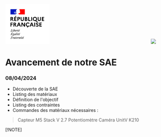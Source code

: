 <img src="Images/Republique_Francaise.jpg" width="140">&nbsp;&nbsp;&nbsp;&nbsp;&nbsp;&nbsp;&nbsp;&nbsp;&nbsp;&nbsp;&nbsp;&nbsp;&nbsp;&nbsp;&nbsp;&nbsp;&nbsp;&nbsp;&nbsp;&nbsp;&nbsp;&nbsp;&nbsp;&nbsp;&nbsp;&nbsp;&nbsp;&nbsp;&nbsp;&nbsp;&nbsp;&nbsp;&nbsp;&nbsp;&nbsp;&nbsp;&nbsp;&nbsp;&nbsp;&nbsp;&nbsp;&nbsp;&nbsp;&nbsp;&nbsp;&nbsp;&nbsp;&nbsp;&nbsp;&nbsp;&nbsp;&nbsp;&nbsp;&nbsp;&nbsp;&nbsp;&nbsp;&nbsp;&nbsp;&nbsp;&nbsp;&nbsp;&nbsp;&nbsp;&nbsp;&nbsp;&nbsp;&nbsp;&nbsp;&nbsp;&nbsp;&nbsp;&nbsp;&nbsp;&nbsp;&nbsp;&nbsp;&nbsp;&nbsp;&nbsp;&nbsp;&nbsp;<img src="Images/Logo_Université_de_Haute-Alsace_-_UHA.png" width="330">


# Avancement de notre SAE

### 08/04/2024

- Découverte de la SAE
- Listing des matériaux
- Définition de l'objectif
- Listing des contraintes
- Commandes des matériaux nécessaires :
> Capteur
> M5 Stack V 2.7
> Potentiomètre
> Caméra UnitV K210

[!NOTE]
